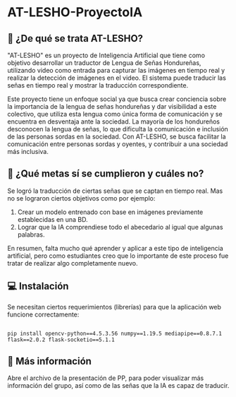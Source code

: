 # AT-LESHO-ProyectoIA

## 👋 ¿De qué se trata AT-LESHO?
"AT-LESHO" es un proyecto de Inteligencia Artificial que tiene como objetivo desarrollar un traductor de Lengua de Señas Hondureñas, utilizando video como entrada para capturar las imágenes en tiempo real y realizar la detección de imágenes en el video. El sistema puede traducir las señas en tiempo real y mostrar la traducción correspondiente.

Este proyecto tiene un enfoque social ya que busca crear conciencia sobre la importancia de la lengua de señas hondureñas y dar visibilidad a este colectivo, que utiliza esta lengua como única forma de comunicación y se encuentra en desventaja ante la sociedad. La mayoría de los hondureños desconocen la lengua de señas, lo que dificulta la comunicación e inclusión de las personas sordas en la sociedad. Con AT-LESHO, se busca facilitar la comunicación entre personas sordas y oyentes, y contribuir a una sociedad más inclusiva.

## 🎯 ¿Qué metas sí se cumplieron y cuáles no?
Se logró la traducción de ciertas señas que se captan en tiempo real. Mas no se lograron ciertos objetivos como por ejemplo:

1. Crear un modelo entrenado con base en imágenes previamente establecidas en una BD.
2. Lograr que la IA comprendiese todo el abecedario al igual que algunas palabras.

En resumen, falta mucho qué aprender y aplicar a este tipo de inteligencia artificial, pero como estudiantes creo que lo importante de este proceso fue tratar de realizar algo completamente nuevo.

## 💻 Instalación

Se necesitan ciertos requerimientos (librerías) para que la aplicación web funcione correctamente:

<pre><code>
pip install opencv-python==4.5.3.56 numpy==1.19.5 mediapipe==0.8.7.1 flask==2.0.2 flask-socketio==5.1.1
</code></pre>

## 📖 Más información

Abre el archivo de la presentación de PP, para poder visualizar más información del grupo, así como de las señas que la IA es capaz de traducir.
